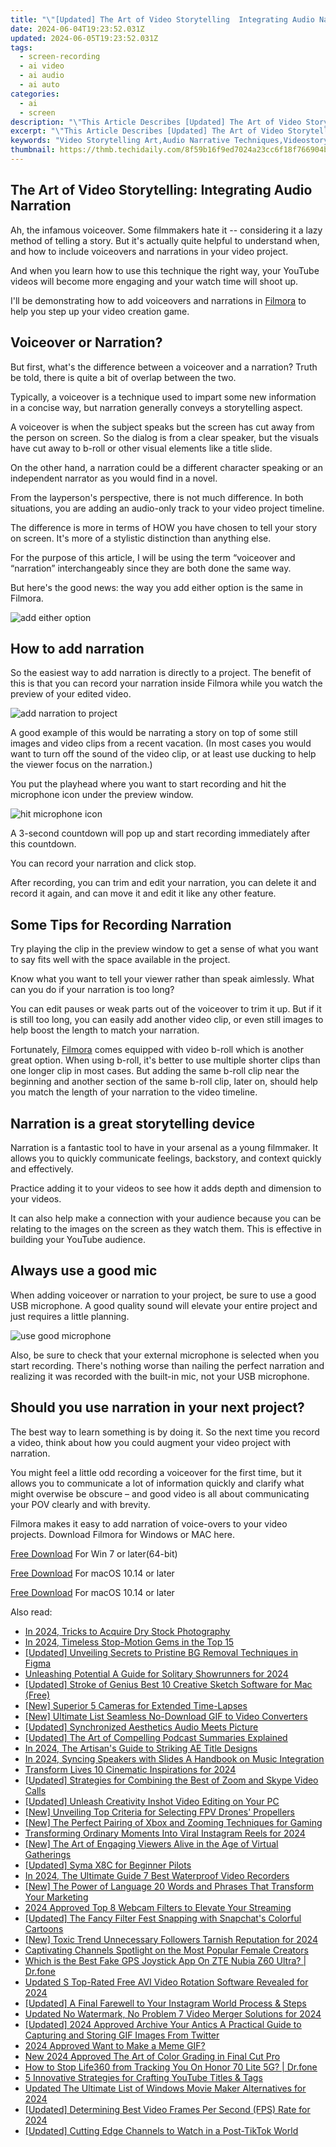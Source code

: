 ```yaml
---
title: "\"[Updated] The Art of Video Storytelling  Integrating Audio Narration\""
date: 2024-06-04T19:23:52.031Z
updated: 2024-06-05T19:23:52.031Z
tags: 
  - screen-recording
  - ai video
  - ai audio
  - ai auto
categories: 
  - ai
  - screen
description: "\"This Article Describes [Updated] The Art of Video Storytelling: Integrating Audio Narration\""
excerpt: "\"This Article Describes [Updated] The Art of Video Storytelling: Integrating Audio Narration\""
keywords: "Video Storytelling Art,Audio Narrative Techniques,Videostorytelling Mastery,Stellar Video Scripting,Sound in Visuals,Multimedia Story Craft,Engaging Video Content"
thumbnail: https://thmb.techidaily.com/8f59b16f9ed7024a23cc6f18f766904b6f418e4c5b8df6a84d93cf668a943550.jpg
---
```


## The Art of Video Storytelling: Integrating Audio Narration

Ah, the infamous voiceover. Some filmmakers hate it -- considering it a lazy method of telling a story. But it's actually quite helpful to understand when, and how to include voiceovers and narrations in your video project.

And when you learn how to use this technique the right way, your YouTube videos will become more engaging and your watch time will shoot up.

I'll be demonstrating how to add voiceovers and narrations in [Filmora](https://tools.techidaily.com/wondershare/filmora/download/) to help you step up your video creation game.

## Voiceover or Narration?

But first, what's the difference between a voiceover and a narration? Truth be told, there is quite a bit of overlap between the two.

Typically, a voiceover is a technique used to impart some new information in a concise way, but narration generally conveys a storytelling aspect.

A voiceover is when the subject speaks but the screen has cut away from the person on screen. So the dialog is from a clear speaker, but the visuals have cut away to b-roll or other visual elements like a title slide.

On the other hand, a narration could be a different character speaking or an independent narrator as you would find in a novel.

From the layperson's perspective, there is not much difference. In both situations, you are adding an audio-only track to your video project timeline.

The difference is more in terms of HOW you have chosen to tell your story on screen. It's more of a stylistic distinction than anything else.

For the purpose of this article, I will be using the term “voiceover and “narration” interchangeably since they are both done the same way.

But here's the good news: the way you add either option is the same in Filmora.

![add either option](https://images.wondershare.com/filmora/guide/get-started-with-filmora-01.png)

## How to add narration

So the easiest way to add narration is directly to a project. The benefit of this is that you can record your narration inside Filmora while you watch the preview of your edited video.

![add narration to project](https://images.wondershare.com/filmora/guide/stt-tts-srt-09.png)

A good example of this would be narrating a story on top of some still images and video clips from a recent vacation. (In most cases you would want to turn off the sound of the video clip, or at least use ducking to help the viewer focus on the narration.)

You put the playhead where you want to start recording and hit the microphone icon under the preview window.

![hit microphone icon](https://images.wondershare.com/filmora/guide/stt-tts-srt-08.png)

A 3-second countdown will pop up and start recording immediately after this countdown.

You can record your narration and click stop.

After recording, you can trim and edit your narration, you can delete it and record it again, and can move it and edit it like any other feature.

## Some Tips for Recording Narration

Try playing the clip in the preview window to get a sense of what you want to say fits well with the space available in the project.

Know what you want to tell your viewer rather than speak aimlessly. What can you do if your narration is too long?

You can edit pauses or weak parts out of the voiceover to trim it up. But if it is still too long, you can easily add another video clip, or even still images to help boost the length to match your narration.

Fortunately, [Filmora](https://tools.techidaily.com/wondershare/filmora/download/) comes equipped with video b-roll which is another great option. When using b-roll, it's better to use multiple shorter clips than one longer clip in most cases. But adding the same b-roll clip near the beginning and another section of the same b-roll clip, later on, should help you match the length of your narration to the video timeline.

## Narration is a great storytelling device

Narration is a fantastic tool to have in your arsenal as a young filmmaker. It allows you to quickly communicate feelings, backstory, and context quickly and effectively.

Practice adding it to your videos to see how it adds depth and dimension to your videos.

It can also help make a connection with your audience because you can be relating to the images on the screen as they watch them. This is effective in building your YouTube audience.

## Always use a good mic

When adding voiceover or narration to your project, be sure to use a good USB microphone. A good quality sound will elevate your entire project and just requires a little planning.

![use good microphone](https://images.wondershare.com/filmora/article-images/2022/11/use-good-microphone.jpg)

Also, be sure to check that your external microphone is selected when you start recording. There's nothing worse than nailing the perfect narration and realizing it was recorded with the built-in mic, not your USB microphone.

## Should you use narration in your next project?

The best way to learn something is by doing it. So the next time you record a video, think about how you could augment your video project with narration.

You might feel a little odd recording a voiceover for the first time, but it allows you to communicate a lot of information quickly and clarify what might overwise be obscure – and good video is all about communicating your POV clearly and with brevity.

Filmora makes it easy to add narration of voice-overs to your video projects. Download Filmora for Windows or MAC here.

[Free Download](https://tools.techidaily.com/wondershare/filmora/download/) For Win 7 or later(64-bit)

[Free Download](https://tools.techidaily.com/wondershare/filmora/download/) For macOS 10.14 or later

[Free Download](https://tools.techidaily.com/wondershare/filmora/download/) For macOS 10.14 or later

<ins class="adsbygoogle"
     style="display:block"
     data-ad-format="autorelaxed"
     data-ad-client="ca-pub-7571918770474297"
     data-ad-slot="1223367746"></ins>

<ins class="adsbygoogle"
     style="display:block"
     data-ad-format="autorelaxed"
     data-ad-client="ca-pub-7571918770474297"
     data-ad-slot="1223367746"></ins>



<ins class="adsbygoogle"
     style="display:block"
     data-ad-client="ca-pub-7571918770474297"
     data-ad-slot="8358498916"
     data-ad-format="auto"
     data-full-width-responsive="true"></ins>


<span class="atpl-alsoreadstyle">Also read:</span>
<div><ul>
<li><a href="https://some-guidance.techidaily.com/in-2024-tricks-to-acquire-dry-stock-photography/"><u>In 2024, Tricks to Acquire Dry Stock Photography</u></a></li>
<li><a href="https://some-guidance.techidaily.com/in-2024-timeless-stop-motion-gems-in-the-top-15/"><u>In 2024, Timeless Stop-Motion Gems in the Top 15</u></a></li>
<li><a href="https://some-guidance.techidaily.com/updated-unveiling-secrets-to-pristine-bg-removal-techniques-in-figma/"><u>[Updated] Unveiling Secrets to Pristine BG Removal Techniques in Figma</u></a></li>
<li><a href="https://some-guidance.techidaily.com/unleashing-potential-a-guide-for-solitary-showrunners-for-2024/"><u>Unleashing Potential  A Guide for Solitary Showrunners for 2024</u></a></li>
<li><a href="https://some-guidance.techidaily.com/updated-stroke-of-genius-best-10-creative-sketch-software-for-mac-free/"><u>[Updated] Stroke of Genius  Best 10 Creative Sketch Software for Mac (Free)</u></a></li>
<li><a href="https://some-guidance.techidaily.com/new-superior-5-cameras-for-extended-time-lapses/"><u>[New] Superior 5 Cameras for Extended Time-Lapses</u></a></li>
<li><a href="https://some-guidance.techidaily.com/new-ultimate-list-seamless-no-download-gif-to-video-converters/"><u>[New] Ultimate List  Seamless No-Download GIF to Video Converters</u></a></li>
<li><a href="https://some-guidance.techidaily.com/updated-synchronized-aesthetics-audio-meets-picture/"><u>[Updated] Synchronized Aesthetics  Audio Meets Picture</u></a></li>
<li><a href="https://some-guidance.techidaily.com/updated-the-art-of-compelling-podcast-summaries-explained/"><u>[Updated] The Art of Compelling Podcast Summaries Explained</u></a></li>
<li><a href="https://some-guidance.techidaily.com/in-2024-the-artisans-guide-to-striking-ae-title-designs/"><u>In 2024, The Artisan's Guide to Striking AE Title Designs</u></a></li>
<li><a href="https://some-guidance.techidaily.com/in-2024-syncing-speakers-with-slides-a-handbook-on-music-integration/"><u>In 2024, Syncing Speakers with Slides  A Handbook on Music Integration</u></a></li>
<li><a href="https://some-guidance.techidaily.com/transform-lives-10-cinematic-inspirations-for-2024/"><u>Transform Lives  10 Cinematic Inspirations for 2024</u></a></li>
<li><a href="https://some-guidance.techidaily.com/updated-strategies-for-combining-the-best-of-zoom-and-skype-video-calls/"><u>[Updated] Strategies for Combining the Best of Zoom and Skype Video Calls</u></a></li>
<li><a href="https://some-guidance.techidaily.com/updated-unleash-creativity-inshot-video-editing-on-your-pc/"><u>[Updated] Unleash Creativity  Inshot Video Editing on Your PC</u></a></li>
<li><a href="https://some-guidance.techidaily.com/new-unveiling-top-criteria-for-selecting-fpv-drones-propellers/"><u>[New] Unveiling Top Criteria for Selecting FPV Drones' Propellers</u></a></li>
<li><a href="https://some-guidance.techidaily.com/new-the-perfect-pairing-of-xbox-and-zooming-techniques-for-gaming/"><u>[New] The Perfect Pairing of Xbox and Zooming Techniques for Gaming</u></a></li>
<li><a href="https://some-guidance.techidaily.com/transforming-ordinary-moments-into-viral-instagram-reels-for-2024/"><u>Transforming Ordinary Moments Into Viral Instagram Reels for 2024</u></a></li>
<li><a href="https://some-guidance.techidaily.com/new-the-art-of-engaging-viewers-alive-in-the-age-of-virtual-gatherings/"><u>[New] The Art of Engaging Viewers  Alive in the Age of Virtual Gatherings</u></a></li>
<li><a href="https://some-guidance.techidaily.com/updated-syma-x8c-for-beginner-pilots/"><u>[Updated] Syma X8C for Beginner Pilots</u></a></li>
<li><a href="https://some-guidance.techidaily.com/in-2024-the-ultimate-guide-7-best-waterproof-video-recorders/"><u>In 2024, The Ultimate Guide  7 Best Waterproof Video Recorders</u></a></li>
<li><a href="https://some-guidance.techidaily.com/new-the-power-of-language-20-words-and-phrases-that-transform-your-marketing/"><u>[New] The Power of Language  20 Words and Phrases That Transform Your Marketing</u></a></li>
<li><a href="https://some-guidance.techidaily.com/2024-approved-top-8-webcam-filters-to-elevate-your-streaming/"><u>2024 Approved  Top 8 Webcam Filters to Elevate Your Streaming</u></a></li>
<li><a href="https://some-guidance.techidaily.com/updated-the-fancy-filter-fest-snapping-with-snapchats-colorful-cartoons/"><u>[Updated] The Fancy Filter Fest  Snapping with Snapchat's Colorful Cartoons</u></a></li>
<li><a href="https://instagram-videos.techidaily.com/new-toxic-trend-unnecessary-followers-tarnish-reputation-for-2024/"><u>[New] Toxic Trend  Unnecessary Followers Tarnish Reputation for 2024</u></a></li>
<li><a href="https://youtube-video-recordings.techidaily.com/captivating-channels-spotlight-on-the-most-popular-female-creators/"><u>Captivating Channels  Spotlight on the Most Popular Female Creators</u></a></li>
<li><a href="https://fake-location.techidaily.com/which-is-the-best-fake-gps-joystick-app-on-zte-nubia-z60-ultra-drfone-by-drfone-virtual-android/"><u>Which is the Best Fake GPS Joystick App On ZTE Nubia Z60 Ultra? | Dr.fone</u></a></li>
<li><a href="https://video-creation-software.techidaily.com/updated-s-top-rated-free-avi-video-rotation-software-revealed-for-2024/"><u>Updated S Top-Rated Free AVI Video Rotation Software Revealed for 2024</u></a></li>
<li><a href="https://instagram-video-files.techidaily.com/updated-a-final-farewell-to-your-instagram-world-process-and-steps/"><u>[Updated] A Final Farewell to Your Instagram World  Process & Steps</u></a></li>
<li><a href="https://video-ai-editor.techidaily.com/updated-no-watermark-no-problem-7-video-merger-solutions-for-2024/"><u>Updated No Watermark, No Problem 7 Video Merger Solutions for 2024</u></a></li>
<li><a href="https://twitter-videos.techidaily.com/updated-2024-approved-archive-your-antics-a-practical-guide-to-capturing-and-storing-gif-images-from-twitter/"><u>[Updated] 2024 Approved  Archive Your Antics  A Practical Guide to Capturing and Storing GIF Images From Twitter</u></a></li>
<li><a href="https://animation-videos.techidaily.com/2024-approved-want-to-make-a-meme-gif/"><u>2024 Approved Want to Make a Meme GIF?</u></a></li>
<li><a href="https://smart-video-editing.techidaily.com/new-2024-approved-the-art-of-color-grading-in-final-cut-pro/"><u>New 2024 Approved The Art of Color Grading in Final Cut Pro</u></a></li>
<li><a href="https://fake-location.techidaily.com/how-to-stop-life360-from-tracking-you-on-honor-70-lite-5g-drfone-by-drfone-virtual-android/"><u>How to Stop Life360 from Tracking You On Honor 70 Lite 5G? | Dr.fone</u></a></li>
<li><a href="https://youtube-video-recordings.techidaily.com/5-innovative-strategies-for-crafting-youtube-titles-and-tags/"><u>5 Innovative Strategies for Crafting YouTube Titles & Tags</u></a></li>
<li><a href="https://ai-video-tools.techidaily.com/updated-the-ultimate-list-of-windows-movie-maker-alternatives-for-2024/"><u>Updated The Ultimate List of Windows Movie Maker Alternatives for 2024</u></a></li>
<li><a href="https://screen-mirroring-recording.techidaily.com/updated-determining-best-video-frames-per-second-fps-rate-for-2024/"><u>[Updated] Determining Best Video Frames Per Second (FPS) Rate for 2024</u></a></li>
<li><a href="https://tiktok-videos.techidaily.com/updated-cutting-edge-channels-to-watch-in-a-post-tiktok-world/"><u>[Updated] Cutting Edge Channels to Watch in a Post-TikTok World</u></a></li>
</ul></div>
